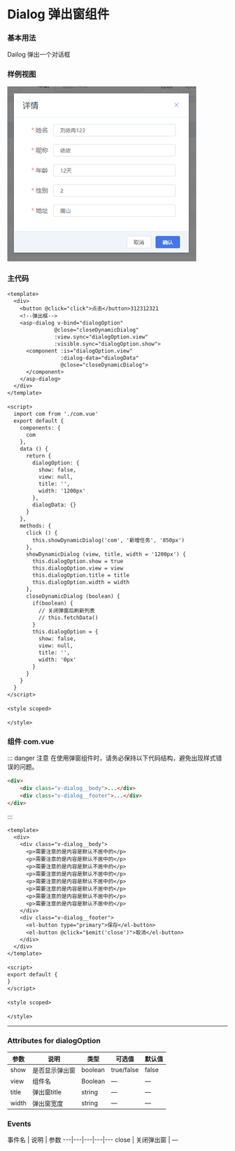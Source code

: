 # Dialog 弹出窗组件

### 基本用法

Dailog 弹出一个对话框

### 样例视图

![Alt text](../images/dialog/dialog.png)


### 主代码

```vue
<template>
  <div>
    <button @click="click">点击</button>312312321
    <!--弹出框-->
    <asp-dialog v-bind="dialogOption"
               @close="closeDynamicDialog"
               :view.sync="dialogOption.view"
               :visible.sync="dialogOption.show">
      <component :is="dialogOption.view"
                 :dialog-data="dialogData"
                 @close="closeDynamicDialog">
      </component>
    </asp-dialog>
  </div>
</template>

<script>
  import com from './com.vue'
  export default {
    components: {
      com
    },
    data () {
      return {
        dialogOption: {
          show: false,
          view: null,
          title: '',
          width: '1200px'
        },
        dialogData: {}
      }
    },
    methods: {
      click () {
        this.showDynamicDialog('com', '新增任务', '850px')
      },
      showDynamicDialog (view, title, width = '1200px') {
        this.dialogOption.show = true
        this.dialogOption.view = view
        this.dialogOption.title = title
        this.dialogOption.width = width
      },
      closeDynamicDialog (boolean) {
        if(boolean) {
          // 关闭弹窗后刷新列表
          // this.fetchData()
        }
        this.dialogOption = {
          show: false,
          view: null,
          title: '',
          width: '0px'
        }
      }
    }
  }
</script>

<style scoped>

</style>

```


### 组件 com.vue

::: danger 注意
在使用弹窗组件时，请务必保持以下代码结构，避免出现样式错误的问题。

```html
<div>
    <div class="v-dialog__body">...</div>
    <div class="v-dialog__footer">...</div>
</div>
```
:::

```vue
<template>
  <div>
    <div class="v-dialog__body">
      <p>需要注意的是内容是默认不居中的</p>
      <p>需要注意的是内容是默认不居中的</p>
      <p>需要注意的是内容是默认不居中的</p>
      <p>需要注意的是内容是默认不居中的</p>
      <p>需要注意的是内容是默认不居中的</p>
      <p>需要注意的是内容是默认不居中的</p>
      <p>需要注意的是内容是默认不居中的</p>
      <p>需要注意的是内容是默认不居中的</p>
    </div>
    <div class="v-dialog__footer">
      <el-button type="primary">保存</el-button>
      <el-button @click="$emit('close')">取消</el-button>
    </div>
  </div>
</template>

<script>
export default {
}
</script>

<style scoped>

</style>

```

<hr/>

### Attributes for dialogOption 

参数 | 说明 | 类型 | 可选值 | 默认值
---|---|---|---|---
show | 是否显示弹出窗 | boolean | true/false | false
view | 组件名 | Boolean | — | —
title | 弹出窗title | string | — | —
width | 弹出窗宽度 | string | — | —

### Events

事件名 | 说明 | 参数 
---|---|---|---|---
close | 关闭弹出窗 | —
